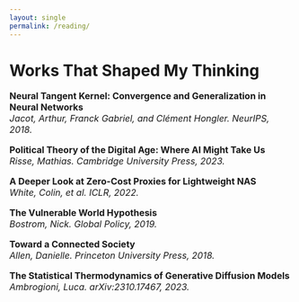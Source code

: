 ```yaml
---
layout: single
permalink: /reading/
---
```

<h1>Works That Shaped My Thinking</h1>

<p style="font-size: 16px;"><b>Neural Tangent Kernel: Convergence and Generalization in Neural Networks</b><br>
<em>Jacot, Arthur, Franck Gabriel, and Clément Hongler. NeurIPS, 2018.</em><br>

<p style="font-size: 16px;"><b>Political Theory of the Digital Age: Where AI Might Take Us</b><br>
<em>Risse, Mathias. Cambridge University Press, 2023.</em><br>

<p style="font-size: 16px;"><b>A Deeper Look at Zero-Cost Proxies for Lightweight NAS</b><br>
<em>White, Colin, et al. ICLR, 2022.</em><br>

<p style="font-size: 16px;"><b>The Vulnerable World Hypothesis</b><br>
<em>Bostrom, Nick. Global Policy, 2019.</em><br>

<p style="font-size: 16px;"><b>Toward a Connected Society</b><br>
<em>Allen, Danielle. Princeton University Press, 2018.</em><br>

<p style="font-size: 16px;"><b>The Statistical Thermodynamics of Generative Diffusion Models</b><br>
<em>Ambrogioni, Luca. arXiv:2310.17467, 2023.</em><br>

